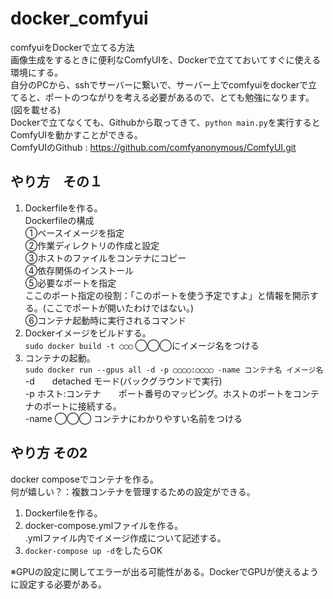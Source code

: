 # docker_comfyui
comfyuiをDockerで立てる方法  
画像生成をするときに便利なComfyUIを、Dockerで立てておいてすぐに使える環境にする。  
自分のPCから、sshでサーバーに繋いで、サーバー上でcomfyuiをdockerで立てると、ポートのつながりを考える必要があるので、とても勉強になります。(図を載せる)  
Dockerで立てなくても、Githubから取ってきて、`python main.py`を実行するとComfyUIを動かすことができる。  
ComfyUIのGithub : https://github.com/comfyanonymous/ComfyUI.git
## やり方　その１  
1. Dockerfileを作る。  
   Dockerfileの構成  
   ①ベースイメージを指定  
   ②作業ディレクトリの作成と設定  
   ③ホストのファイルをコンテナにコピー  
   ④依存関係のインストール  
   ⑤必要なポートを指定  
   ここのポート指定の役割：「このポートを使う予定ですよ」と情報を開示する。(ここでポートが開いたわけではない。)  
   ⑥コンテナ起動時に実行されるコマンド
2. Dockerイメージをビルドする。  
   `sudo docker build -t ◯◯◯`
   ◯◯◯にイメージ名をつける
3. コンテナの起動。  
   `sudo docker run --gpus all -d -p ◯◯◯◯:◯◯◯◯ -name コンテナ名 イメージ名`  
   -d　　detached モード(バックグラウンドで実行)  
   -p ホスト:コンテナ　　ポート番号のマッピング。ホストのポートをコンテナのポートに接続する。  
   -name ◯◯◯  コンテナにわかりやすい名前をつける  
## やり方 その2  
docker composeでコンテナを作る。  
何が嬉しい？：複数コンテナを管理するための設定ができる。  
1. Dockerfileを作る。  
2. docker-compose.ymlファイルを作る。  
   .ymlファイル内でイメージ作成について記述する。 
4. `docker-compose up -d`をしたらOK


※GPUの設定に関してエラーが出る可能性がある。DockerでGPUが使えるように設定する必要がある。
